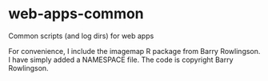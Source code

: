 web-apps-common
===============

Common scripts (and log dirs) for web apps

For convenience, I include the imagemap R package
from Barry Rowlingson. I have simply added a NAMESPACE
file. The code is copyright Barry Rowlingson.
